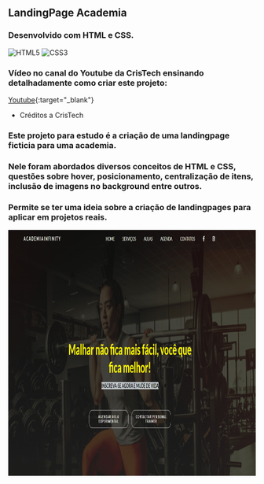 ## LandingPage Academia
### Desenvolvido com HTML e CSS.
<div style="display: inline_block" >
    <img aling="center" alt="HTML5" src="https://img.shields.io/badge/HTML5-E34F26?style=for-the-badge&logo=html5&logoColor=white" />
    <img aling="center" alt="CSS3" src="https://img.shields.io/badge/CSS3-1572B6?style=for-the-badge&logo=css3&logoColor=white" />
</div>

### Vídeo no canal do Youtube da CrisTech ensinando detalhadamente como criar este projeto:
[Youtube](https://www.youtube.com/watch?v=gqrLT6bfLwY&t=675s){:target="_blank"}


- Créditos a CrisTech


### Este projeto para estudo é a criação de uma landingpage ficticia para uma academia.

### Nele foram abordados diversos conceitos de HTML e CSS, questões sobre hover, posicionamento, centralização de itens, inclusão de imagens no background entre outros.

### Permite se ter uma ideia sobre a criação de landingpages para aplicar em projetos reais.


<p> 
    <img width="900" height="500" src="src/gif6.gif" >
</p>


